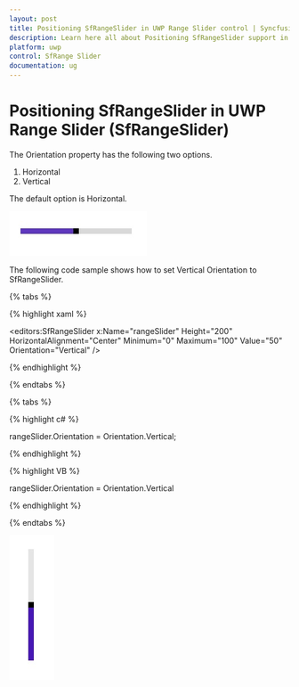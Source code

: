 ```yaml
---
layout: post
title: Positioning SfRangeSlider in UWP Range Slider control | Syncfusion
description: Learn here all about Positioning SfRangeSlider support in Syncfusion UWP Range Slider (SfRangeSlider) control and more.
platform: uwp
control: SfRange Slider 
documentation: ug
---
```


# Positioning SfRangeSlider in UWP Range Slider (SfRangeSlider)

The Orientation property has the following two options.  

1. Horizontal  
2. Vertical 

The default option is Horizontal.  

![RangeSlider Orientation Horizontal view](Orientation_images/Orientation_img1.jpg)

The following code sample shows how to set Vertical Orientation to SfRangeSlider.  

{% tabs %}

{% highlight xaml %}

<editors:SfRangeSlider x:Name="rangeSlider" Height="200" HorizontalAlignment="Center" Minimum="0" Maximum="100" Value="50" Orientation="Vertical"  />

{% endhighlight %}

{% endtabs %}

{% tabs %}

{% highlight c# %}

   rangeSlider.Orientation = Orientation.Vertical;

{% endhighlight %}

{% highlight VB %}

   rangeSlider.Orientation = Orientation.Vertical

{% endhighlight %}

{% endtabs %}

![RangeSlider Orientation Vertical view](Orientation_images/Orientation_img2.jpg)





